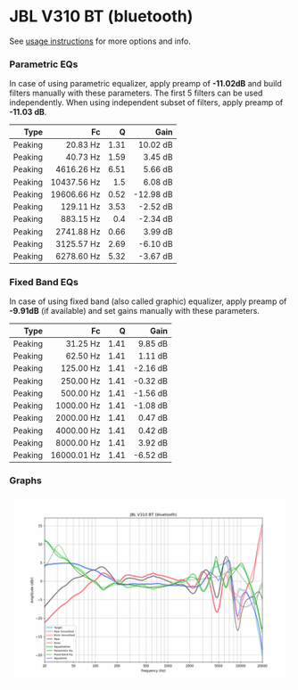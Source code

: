 # JBL V310 BT (bluetooth)
See [usage instructions](https://github.com/jaakkopasanen/AutoEq#usage) for more options and info.

### Parametric EQs
In case of using parametric equalizer, apply preamp of **-11.02dB** and build filters manually
with these parameters. The first 5 filters can be used independently.
When using independent subset of filters, apply preamp of **-11.03 dB**.

| Type    | Fc          |    Q | Gain      |
|--------:|------------:|-----:|----------:|
| Peaking | 20.83 Hz    | 1.31 | 10.02 dB  |
| Peaking | 40.73 Hz    | 1.59 | 3.45 dB   |
| Peaking | 4616.26 Hz  | 6.51 | 5.66 dB   |
| Peaking | 10437.56 Hz | 1.5  | 6.08 dB   |
| Peaking | 19606.66 Hz | 0.52 | -12.98 dB |
| Peaking | 129.11 Hz   | 3.53 | -2.52 dB  |
| Peaking | 883.15 Hz   | 0.4  | -2.34 dB  |
| Peaking | 2741.88 Hz  | 0.66 | 3.99 dB   |
| Peaking | 3125.57 Hz  | 2.69 | -6.10 dB  |
| Peaking | 6278.60 Hz  | 5.32 | -3.67 dB  |

### Fixed Band EQs
In case of using fixed band (also called graphic) equalizer, apply preamp of **-9.91dB**
(if available) and set gains manually with these parameters.

| Type    | Fc          |    Q | Gain     |
|--------:|------------:|-----:|---------:|
| Peaking | 31.25 Hz    | 1.41 | 9.85 dB  |
| Peaking | 62.50 Hz    | 1.41 | 1.11 dB  |
| Peaking | 125.00 Hz   | 1.41 | -2.16 dB |
| Peaking | 250.00 Hz   | 1.41 | -0.32 dB |
| Peaking | 500.00 Hz   | 1.41 | -1.56 dB |
| Peaking | 1000.00 Hz  | 1.41 | -1.08 dB |
| Peaking | 2000.00 Hz  | 1.41 | 0.47 dB  |
| Peaking | 4000.00 Hz  | 1.41 | 0.42 dB  |
| Peaking | 8000.00 Hz  | 1.41 | 3.92 dB  |
| Peaking | 16000.01 Hz | 1.41 | -6.52 dB |

### Graphs
![](./JBL%20V310%20BT%20(bluetooth).png)